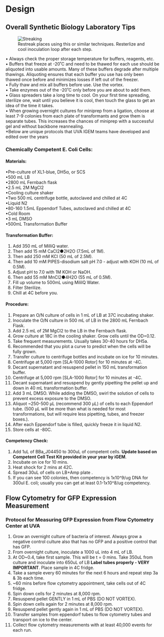 # Design 

## Overall Synthetic Biology Laboratory Tips

<figure>
	<img src="/images/Wetlab/Streaking.png" alt=Streaking>
	<figcaption> Restreak places using this or similar techniques. Resterlize and cool inoculation loop after each step. </figcaption>
</figure>
  
• Always check the proper storage temperature for buffers, reagents, etc.          
• Buffers that freeze at -20˚C and need to be thawed for each use should be aliquoted into usable amounts. Many of these buffers degrade after multiple thawings. Aliquoting ensures that each buffer you use has only been thawed once before and minimizes losses if left out of the freezer.    
• Fully thaw and mix all buffers before use. Use the vortex.      
• Take enzymes out of the -20˚C only before you are about to add them.     
• Glass spreaders take a long time to cool. On your first time spreading, sterilize one, wait until you believe it is cool, then touch the glass to get an idea of the time it takes.    
• When growing overnight cultures for miniprep from a ligation, choose at least 7-9 colonies from each plate of transformants and grow them is separate tubes. This increases the chances of miniprep with a successful gel and without backbone reannealing.    
*Below are unique protocols that UVA IGEM teams have developed and edited over the years   

### Chemically Competent E. Coli Cells:

#### Materials:
•Pre-culture of XL1-blue, DH5α, or SCS       
•500 mL LB       
•2800 mL Fernbach flask       
•2.5 mL 2M MgCl2       
•Cooling culture shaker       
•Two 500 mL centrifuge bottle, autoclaved and chilled at 4C       
•Liquid N2       
•80-160 1.5mL Eppendorf Tubes, autoclaved and chilled at 4C       
•Cold Room        
•3 mL DMSO       
•500mL Transformation Buffer       

#### Transformation Buffer:
1) Add 350 mL of MilliQ water.     
2) Then add 15 mM CaCl2●2H2O (7.5mL of 1M).     
3) Then add 250 mM KCl (50 mL of 2.5M).     
4) Then add 10 mM PIPES-disodium salt pH 7.0 - adjust with KOH (10 mL of 0.5M).     
5) Adjust pH to 7.0 with 1M KOH or NaOH.     
6) Then add 55 mM MnCl2●4H2O (55 mL of 0.5M).     
7) Fill up volume to 500mL using MililQ Water.     
8) Filter Sterilize.     
9) Chill at 4C before you.     

#### Procedure:       
1) Prepare an O/N culture of cells in 1 mL of LB at 37C incubating shaker.        
2) Inoculate the O/N culture in 500 mL of LB in the 2800 mL Fernbach Flask.        
3) Add 2.5 mL of 2M  MgCl2 to the LB in the Fernbach flask.        
4) Grow culture at 18C in the cooling shaker. Grow cells until the OD=0.12.        
5) Take frequent measurements. Usually takes 30-40 hours for DH5a.        
6) Recommended that you plot a curve to predict when the cells will be fully grown.        
7) Transfer culture to centrifuge bottles and incubate on ice for 10 minutes.        
8) Centrifuge at 5,000 rpm [SLA-1000 Rotor] for 10 minutes at -4C.        
9) Decant supernatant and resuspend pellet in 150 mL transformation buffer.        
10) Centrifuge at 5,000 rpm [SLA-1000 Rotor] for 10 minutes at -4C.        
11) Decant supernatant and resuspend by gently pipetting the pellet up and down in 40 mL transformation buffer.        
12) Add 3 mL DMSO. While adding the DMSO, swirl the solution of cells to prevent excess exposure to the DMSO.        
13) Aliquot ~250-500 μL (recommend 300 μL) of cells to each Eppendorf tube. (500 μL will be more than what is needed for most transformations, but will require less pipetting, tubes, and freezer boxes.).        
14) After each Eppendorf tube is filled, quickly freeze it in liquid N2.        
15) Store cells at -80C.        

#### Competency Check:

1) Add 1uL of BBa_J04450 to 300uL of competent cells. **Update based on Competent Cell Test Kit provided in your year by iGEM**.             
2) Incubate on ice for 10 mins.             
3) Heat shock for 2 mins at 42C.             
4) Spread 30uL of cells on LB+Amp plate .             
5) If you can see 100 colonies, then competency is 1x10^9/ug DNA for 300ul E. coli; usually you can get at least 0.1-1x10^8/ug competency.        

## Flow Cytometry for GFP Expression Measurement

### Protocol for Measuring GFP Expression from Flow Cytometry Center at UVA
1) Grow an overnight culture of bacteria of interest. Always grow a negative control culture also that has no GFP and a positive control that has GFP.
2) From overnight culture, inoculate a 1000 uL into 4 mL of LB. 
3) At OD~0.4, take first sample. This will be t = 0 mins. Take 350uL from culture and inoculate into 650uL of LB **Label tubes properly - VERY IMPORTANT**. Place sample in 4C fridge. 
4) Take a sample every 60 minutes for the next 6 hours and repeat step 3a & 3b each time.                
5) ~60 mins before flow cytometry appointment, take cells out of 4C fridge.                
6) Spin down cells for 2 minutes at 8,000 rpm.                
7) Resuspend pellet GENTLY in 1 mL of PBS (DO NOT VORTEX).                
8) Spin down cells again for 2 minutes at 8,000 rpm.                
9) Resuspend pellet gently again in 1 mL of PBS (DO NOT VORTEX).                
10) Transfer samples from eppendorf tubes to flow cytometry tubes and transport on ice to the center.                
11) Collect flow cytometry measurements with at least 40,000 events for each run.                






